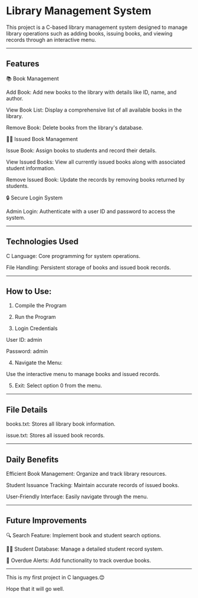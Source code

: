 # Library Management System

This project is a C-based library management system designed to manage library operations such as adding books, issuing books, and viewing records through an interactive menu.



---

## Features

📚 Book Management

Add Book: Add new books to the library with details like ID, name, and author.

View Book List: Display a comprehensive list of all available books in the library.

Remove Book: Delete books from the library's database.


👨‍🎓 Issued Book Management

Issue Book: Assign books to students and record their details.

View Issued Books: View all currently issued books along with associated student information.

Remove Issued Book: Update the records by removing books returned by students.


🔒 Secure Login System

Admin Login: Authenticate with a user ID and password to access the system.



---

## Technologies Used

C Language: Core programming for system operations.

File Handling: Persistent storage of books and issued book records.



---

## How to Use:

1. Compile the Program

2. Run the Program

3. Login Credentials

User ID: admin

Password: admin

4. Navigate the Menu:

Use the interactive menu to manage books and issued records.

5. Exit: Select option 0 from the menu.




---

## File Details

books.txt: Stores all library book information.

issue.txt: Stores all issued book records.



---

## Daily Benefits

Efficient Book Management: Organize and track library resources.

Student Issuance Tracking: Maintain accurate records of issued books.

User-Friendly Interface: Easily navigate through the menu.



---

## Future Improvements

🔍 Search Feature: Implement book and student search options.

🧑‍🎓 Student Database: Manage a detailed student record system.

📅 Overdue Alerts: Add functionality to track overdue books.



---

This is my first project in C languages.😊

Hope that it will go well.
